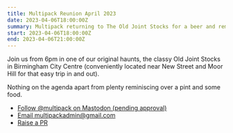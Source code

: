 ```yaml
---
title: Multipack Reunion April 2023
date: 2023-04-06T18:00:00Z
summary: Multipack returning to The Old Joint Stocks for a beer and reminisce
start: 2023-04-06T18:00:00Z
end: 2023-04-06T21:00:00Z
---
```

Join us from 6pm in one of our original haunts, the classy Old Joint Stocks in Birmingham City Centre (conveniently located near New Street and Moor Hill for that easy trip in and out).

Nothing on the agenda apart from plenty reminiscing over a pint and some food.

- [Follow @multipack on Mastodon (pending approval)](https://fosstodon.org/@multipack)
- [Email multipackadmin@gmail.com](mailto:multipackadmin@gmail.com)
- [Raise a PR](https://github.com/multipack/website/compare)
